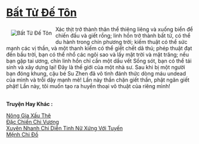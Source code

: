 <a href="https://truyenwiki.net/bat-tu-de-ton.36466/" title="Bất Tử Đế Tôn"><h1>Bất Tử Đế Tôn</h1></a><div style="display:table"><img align="right" style="float: left; padding: 10px;" src="https://truyenwiki.net/a/img/str/src/36466.jpg" alt="Bất Tử Đế Tôn">Xác thịt trở thành thân thể thiêng liêng và xuống biển để chiến đấu và giết rồng; linh hồn trở thành bất tử, có thể du hành trong chín phương trời; kiếm thuật có thể sức mạnh các vị thần, và một thanh kiếm có thể giết chết dã thú; phép thuật đạt đến bầu trời, bạn có thể nhổ các ngôi sao và lấy mặt trời và mặt trăng; nếu bạn gặp tai ương, chín linh hồn chỉ cần một dấu vết Sống sót, bạn có thể tái sinh và xây dựng lại! Đây là thế giới của một nhà sư. Sau khi bị một người bạn đóng khung, cậu bé Su Zhen đã vô tình đánh thức dòng máu undead của mình và trỗi dậy mạnh mẽ! Lần này thần chặn giết thần, phật ngăn giết phật! Lần này, tôi muốn tạo ra huyền thoại võ thuật của riêng mình!</div><p><br><b>Truyện Hay Khác :</b></p><a href="https://truyenwiki.net/nong-gia-xau-the.35796/" alt="Nông Gia Xấu Thê">Nông Gia Xấu Thê</a><br/><a href="https://github.com/nownovels/topcv/tree/master/truyenhay/35718" alt="Đặc Chiến Chi Vương">Đặc Chiến Chi Vương</a><br/><a href="https://github.com/nownovels/topcv/tree/master/truyenhay/37189" alt="Xuyên Nhanh Chi Diễn Tinh Nữ Xứng Với Tuyến">Xuyên Nhanh Chi Diễn Tinh Nữ Xứng Với Tuyến</a><br/><a href="https://github.com/nownovels/topcv/tree/master/truyenhay/35652" alt="Mệnh Chi Đồ">Mệnh Chi Đồ</a><br/>
